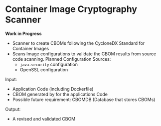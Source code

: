 # Container Image Cryptography Scanner

**Work in Progress**

- Scanner to create CBOMs following the CycloneDX Standard for Container Images
- Scans Image configurations to validate the CBOM results from source code scanning. Planned Configuration Sources:
  - `java.security` configuration
  - OpenSSL configuration

Input: 
- Application Code (including Dockerfile)
- CBOM generated by for the applications Code
- Possible future requirement: CBOMDB (Database that stores CBOMs)

Output:
- A revised and validated CBOM
